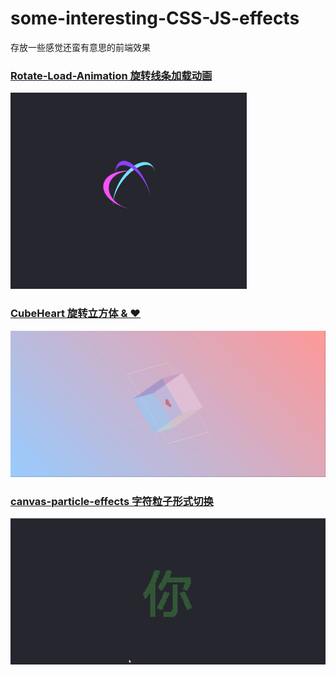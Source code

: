 # some-interesting-CSS-JS-effects
存放一些感觉还蛮有意思的前端效果

### [Rotate-Load-Animation 旋转线条加载动画](https://github.com/Ga1axyz/some-interesting-CSS-JS-effects/tree/main/Rotate-Load-Animation)
![Rotate-Load-Animation 旋转线条加载动画](https://github.com/Ga1axyz/some-interesting-CSS-JS-effects/blob/main/Rotate-Load-Animation/DEMO.gif)

### [CubeHeart 旋转立方体 & ♥](https://github.com/Ga1axyz/some-interesting-CSS-JS-effects/tree/main/CubeHeart)
![CubeHeart 旋转立方体 & ♥](https://github.com/Ga1axyz/some-interesting-CSS-JS-effects/blob/main/CubeHeart/DEMO.gif)

### [canvas-particle-effects 字符粒子形式切换](https://github.com/Ga1axyz/some-interesting-CSS-JS-effects/tree/main/canvas-particle-effects)
![canvas-particle-effects 字符粒子形式切换](https://github.com/Ga1axyz/some-interesting-CSS-JS-effects/blob/main/canvas-particle-effects/DEMO.gif)
